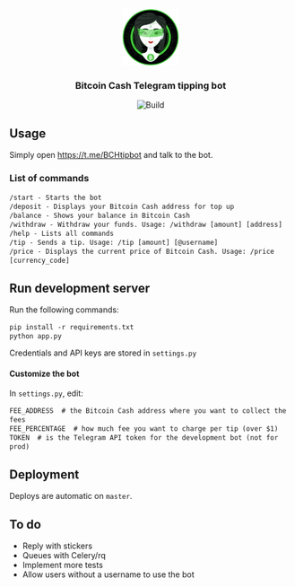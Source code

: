 <div align="center">
  <img src="tippie.png" width="100">
</div>

<div align="center">
  <h3>Bitcoin Cash Telegram tipping bot</h3>
</div>

<div align="center">
  <img src="https://travis-ci.com/merc1er/bchtipbot.svg?token=ikFpFZzenHdDVbwQsxJX&branch=master" alt="Build">
</div>

## Usage

Simply open https://t.me/BCHtipbot and talk to the bot.

### List of commands

```
/start - Starts the bot
/deposit - Displays your Bitcoin Cash address for top up
/balance - Shows your balance in Bitcoin Cash
/withdraw - Withdraw your funds. Usage: /withdraw [amount] [address]
/help - Lists all commands
/tip - Sends a tip. Usage: /tip [amount] [@username]
/price - Displays the current price of Bitcoin Cash. Usage: /price [currency_code]
```

## Run development server

Run the following commands:

```shell
pip install -r requirements.txt
python app.py
```

Credentials and API keys are stored in `settings.py`

#### Customize the bot

In `settings.py`, edit:

```shell
FEE_ADDRESS  # the Bitcoin Cash address where you want to collect the fees
FEE_PERCENTAGE  # how much fee you want to charge per tip (over $1)
TOKEN  # is the Telegram API token for the development bot (not for prod)
```

## Deployment

Deploys are automatic on `master`.

## To do

- Reply with stickers
- Queues with Celery/rq
- Implement more tests
- Allow users without a username to use the bot
